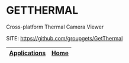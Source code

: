 # GETTHERMAL
 
 Cross-platform Thermal Camera Viewer
 
 SITE: https://github.com/groupgets/GetThermal

 | [Applications](https://portable-linux-apps.github.io/apps.html) | [Home](https://portable-linux-apps.github.io)
 | --- | --- |
